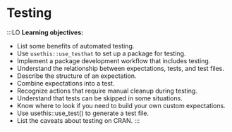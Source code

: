 # Testing

:::LO
**Learning objectives:**

* List some benefits of automated testing.
* Use `usethis::use_testhat` to set up a package for testing.
* Implement a package development workflow that includes testing.
* Understand the relationship between expectations, tests, and test files.
* Describe the structure of an expectation.
* Combine expectations into a test.
* Recognize actions that require manual cleanup during testing.
* Understand that tests can be skipped in some situations.
* Know where to look if you need to build your own custom expectations.
* Use usethis::use_test() to generate a test file.
* List the caveats about testing on CRAN.
:::
